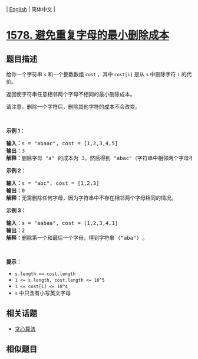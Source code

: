 
| [English](README_EN.md) | 简体中文 |

# [1578. 避免重复字母的最小删除成本](https://leetcode-cn.com/problems/minimum-deletion-cost-to-avoid-repeating-letters/)

## 题目描述

<p>给你一个字符串 <code>s</code> 和一个整数数组 <code>cost</code> ，其中 <code>cost[i]</code> 是从 <code>s</code> 中删除字符 <code>i</code> 的代价。</p>

<p>返回使字符串任意相邻两个字母不相同的最小删除成本。</p>

<p>请注意，删除一个字符后，删除其他字符的成本不会改变。</p>

<p>&nbsp;</p>

<p><strong>示例 1：</strong></p>

<pre>
<strong>输入：</strong>s = &quot;abaac&quot;, cost = [1,2,3,4,5]
<strong>输出：</strong>3
<strong>解释：</strong>删除字母 &quot;a&quot; 的成本为 3，然后得到 &quot;abac&quot;（字符串中相邻两个字母不相同）。
</pre>

<p><strong>示例 2：</strong></p>

<pre>
<strong>输入：</strong>s = &quot;abc&quot;, cost = [1,2,3]
<strong>输出：</strong>0
<strong>解释：</strong>无需删除任何字母，因为字符串中不存在相邻两个字母相同的情况。
</pre>

<p><strong>示例 3：</strong></p>

<pre>
<strong>输入：</strong>s = &quot;aabaa&quot;, cost = [1,2,3,4,1]
<strong>输出：</strong>2
<strong>解释：</strong>删除第一个和最后一个字母，得到字符串 (&quot;aba&quot;) 。
</pre>

<p>&nbsp;</p>

<p><strong>提示：</strong></p>

<ul>
	<li><code>s.length == cost.length</code></li>
	<li><code>1 &lt;= s.length, cost.length &lt;= 10^5</code></li>
	<li><code>1 &lt;= cost[i] &lt;=&nbsp;10^4</code></li>
	<li><code>s</code> 中只含有小写英文字母</li>
</ul>


## 相关话题

- [贪心算法](https://leetcode-cn.com/tag/greedy)

## 相似题目


